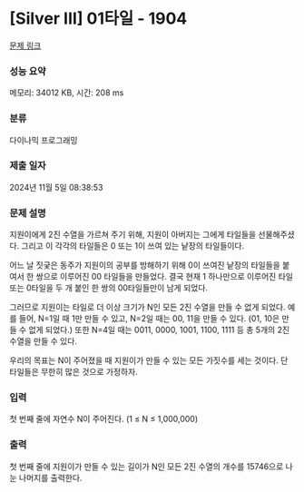 # [Silver III] 01타일 - 1904 

[문제 링크](https://www.acmicpc.net/problem/1904) 

### 성능 요약

메모리: 34012 KB, 시간: 208 ms

### 분류

다이나믹 프로그래밍

### 제출 일자

2024년 11월 5일 08:38:53

### 문제 설명

<p>지원이에게 2진 수열을 가르쳐 주기 위해, 지원이 아버지는 그에게 타일들을 선물해주셨다. 그리고 이 각각의 타일들은 0 또는 1이 쓰여 있는 낱장의 타일들이다.</p>

<p>어느 날 짓궂은 동주가 지원이의 공부를 방해하기 위해 0이 쓰여진 낱장의 타일들을 붙여서 한 쌍으로 이루어진 00 타일들을 만들었다. 결국 현재 1 하나만으로 이루어진 타일 또는 0타일을 두 개 붙인 한 쌍의 00타일들만이 남게 되었다.</p>

<p>그러므로 지원이는 타일로 더 이상 크기가 N인 모든 2진 수열을 만들 수 없게 되었다. 예를 들어, N=1일 때 1만 만들 수 있고, N=2일 때는 00, 11을 만들 수 있다. (01, 10은 만들 수 없게 되었다.) 또한 N=4일 때는 0011, 0000, 1001, 1100, 1111 등 총 5개의 2진 수열을 만들 수 있다.</p>

<p>우리의 목표는 N이 주어졌을 때 지원이가 만들 수 있는 모든 가짓수를 세는 것이다. 단 타일들은 무한히 많은 것으로 가정하자.</p>

### 입력 

 <p>첫 번째 줄에 자연수 N이 주어진다. (1 ≤ N ≤ 1,000,000)</p>

### 출력 

 <p>첫 번째 줄에 지원이가 만들 수 있는 길이가 N인 모든 2진 수열의 개수를 15746으로 나눈 나머지를 출력한다.</p>

